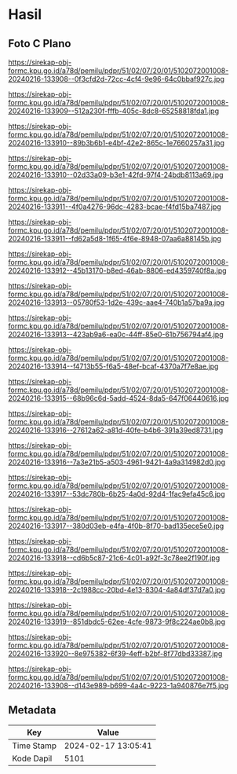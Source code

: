 # Hasil

## Foto C Plano

https://sirekap-obj-formc.kpu.go.id/a78d/pemilu/pdpr/51/02/07/20/01/5102072001008-20240216-133908--0f3cfd2d-72cc-4cf4-9e96-64c0bbaf927c.jpg

https://sirekap-obj-formc.kpu.go.id/a78d/pemilu/pdpr/51/02/07/20/01/5102072001008-20240216-133909--512a230f-fffb-405c-8dc8-65258818fda1.jpg

https://sirekap-obj-formc.kpu.go.id/a78d/pemilu/pdpr/51/02/07/20/01/5102072001008-20240216-133910--89b3b6b1-e4bf-42e2-865c-1e7660257a31.jpg

https://sirekap-obj-formc.kpu.go.id/a78d/pemilu/pdpr/51/02/07/20/01/5102072001008-20240216-133910--02d33a09-b3e1-42fd-97f4-24bdb8113a69.jpg

https://sirekap-obj-formc.kpu.go.id/a78d/pemilu/pdpr/51/02/07/20/01/5102072001008-20240216-133911--4f0a4276-96dc-4283-bcae-f4fd15ba7487.jpg

https://sirekap-obj-formc.kpu.go.id/a78d/pemilu/pdpr/51/02/07/20/01/5102072001008-20240216-133911--fd62a5d8-1f65-4f6e-8948-07aa6a88145b.jpg

https://sirekap-obj-formc.kpu.go.id/a78d/pemilu/pdpr/51/02/07/20/01/5102072001008-20240216-133912--45b13170-b8ed-46ab-8806-ed4359740f8a.jpg

https://sirekap-obj-formc.kpu.go.id/a78d/pemilu/pdpr/51/02/07/20/01/5102072001008-20240216-133913--05780f53-1d2e-439c-aae4-740b1a57ba9a.jpg

https://sirekap-obj-formc.kpu.go.id/a78d/pemilu/pdpr/51/02/07/20/01/5102072001008-20240216-133913--423ab9a6-ea0c-44ff-85e0-61b756794af4.jpg

https://sirekap-obj-formc.kpu.go.id/a78d/pemilu/pdpr/51/02/07/20/01/5102072001008-20240216-133914--f4713b55-f6a5-48ef-bcaf-4370a7f7e8ae.jpg

https://sirekap-obj-formc.kpu.go.id/a78d/pemilu/pdpr/51/02/07/20/01/5102072001008-20240216-133915--68b96c6d-5add-4524-8da5-647f06440616.jpg

https://sirekap-obj-formc.kpu.go.id/a78d/pemilu/pdpr/51/02/07/20/01/5102072001008-20240216-133916--27612a62-a81d-40fe-b4b6-391a39ed8731.jpg

https://sirekap-obj-formc.kpu.go.id/a78d/pemilu/pdpr/51/02/07/20/01/5102072001008-20240216-133916--7a3e21b5-a503-4961-9421-4a9a314982d0.jpg

https://sirekap-obj-formc.kpu.go.id/a78d/pemilu/pdpr/51/02/07/20/01/5102072001008-20240216-133917--53dc780b-6b25-4a0d-92d4-1fac9efa45c6.jpg

https://sirekap-obj-formc.kpu.go.id/a78d/pemilu/pdpr/51/02/07/20/01/5102072001008-20240216-133917--380d03eb-e4fa-4f0b-8f70-bad135ece5e0.jpg

https://sirekap-obj-formc.kpu.go.id/a78d/pemilu/pdpr/51/02/07/20/01/5102072001008-20240216-133918--cd6b5c87-21c6-4c01-a92f-3c78ee2f190f.jpg

https://sirekap-obj-formc.kpu.go.id/a78d/pemilu/pdpr/51/02/07/20/01/5102072001008-20240216-133918--2c1988cc-20bd-4e13-8304-4a84df37d7a0.jpg

https://sirekap-obj-formc.kpu.go.id/a78d/pemilu/pdpr/51/02/07/20/01/5102072001008-20240216-133919--851dbdc5-62ee-4cfe-9873-9f8c224ae0b8.jpg

https://sirekap-obj-formc.kpu.go.id/a78d/pemilu/pdpr/51/02/07/20/01/5102072001008-20240216-133920--8e975382-6f39-4eff-b2bf-8f77dbd33387.jpg

https://sirekap-obj-formc.kpu.go.id/a78d/pemilu/pdpr/51/02/07/20/01/5102072001008-20240216-133908--d143e989-b699-4a4c-9223-1a940876e7f5.jpg


## Metadata

| Key        | Value               |
| ---------- | ------------------- |
| Time Stamp | 2024-02-17 13:05:41 |
| Kode Dapil | 5101                |



